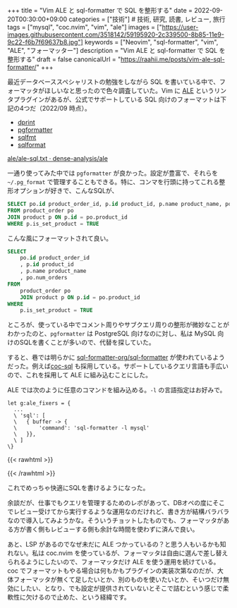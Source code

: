 +++
title = "Vim ALE と sql-formatter で SQL を整形する"
date = 2022-09-20T00:30:00+09:00
categories = ["技術"] # 技術, 研究, 読書, レビュー, 旅行
tags = ["mysql", "coc.nvim", "vim", "ale"]
images = ["https://user-images.githubusercontent.com/3518142/59195920-2c339500-8b85-11e9-9c22-f6b7f69637b8.jpg"]
keywords = ["Neovim", "sql-formatter", "vim", "ALE", "フォーマッター"]
description = "Vim ALE と sql-formatter で SQL を整形する"
draft = false
canonicalUrl = "https://raahii.me/posts/vim-ale-sql-formatter/"
+++


最近データベーススペシャリストの勉強をしながら SQL を書いている中で、フォーマッタがほしいなと思ったので色々調査していた。Vim に [ALE](https://github.com/dense-analysis/ale) というリンタプラグインがあるが、公式でサポートしている SQL 向けのフォーマットは下記の4つだ（2022/09 時点）。

- [dprint](https://dprint.dev/)
- [pgformatter](https://github.com/darold/pgFormatter)
- [sqlfmt](https://github.com/jackc/sqlfmt)
- [sqlformat](https://github.com/andialbrecht/sqlparse)

[ale/ale-sql.txt · dense-analysis/ale](https://github.com/dense-analysis/ale/blob/master/doc/ale-sql.txt)



一通り使ってみた中では `pgformatter` が良かった。設定が豊富で、それらを `~/.pg_format` で管理することもできる。特に、コンマを行頭に持ってこれる整形オプションが好きで、こんなSQLが、

```sql
SELECT po.id product_order_id, p.id product_id, p.name product_name, po.num_orders
FROM product_order po
JOIN product p ON p.id = po.product_id
WHERE p.is_set_product = TRUE
```

こんな風にフォーマットされて良い。

```sql
SELECT
    po.id product_order_id
    , p.id product_id
    , p.name product_name
    , po.num_orders
FROM
    product_order po
    JOIN product p ON p.id = po.product_id
WHERE
    p.is_set_product = TRUE
```



ところが、使っている中でコメント周りやサブクエリ周りの整形が微妙なことがわかったのと、`pgformatter` は PostgreSQL 向けなのに対し、私は MySQL 向けのSQLを書くことが多いので、代替を探していた。



すると、巷では明らかに [sql-formatter-org/sql-formatter](https://github.com/sql-formatter-org/sql-formatter) が使われているようだった。例えば[coc-sql](https://github.com/fannheyward/coc-sql) も採用している。サポートしているクエリ言語も手広いので、これを採用して ALE に組み込むことにした。



ALE では次のように任意のコマンドを組み込める。`-l` の言語指定はお好みで。

```
let g:ale_fixers = {
  ...
  \ 'sql': [
  \   { buffer -> {
  \       'command': 'sql-formatter -l mysql'
  \   }},
  \ ]
\}
```


{{< rawhtml >}}
<script id="asciicast-tGeh0GTOtzwjyVMlT9oI8KNSi" src="https://asciinema.org/a/tGeh0GTOtzwjyVMlT9oI8KNSi.js" async></script>
{{< /rawhtml >}}



これでめっちゃ快適にSQLを書けるようになった。



余談だが、仕事でもクエリを管理するためのレポがあって、DBオペの度にそこでレビュー受けてから実行するような運用なのだけれど、書き方が結構バラバラなので導入してみようかな。そういうチョットしたものでも、フォーマッタがある方が書く側もレビューする側も余計な時間を使わずに済んで良い。



あと、LSP があるのでなぜ未だに ALE つかっているの？と思う人もいるかも知れない。私は coc.nvim を使っているが、フォーマッタは自由に選んで差し替えられるようにしたいので、フォーマッタだけ ALE を使う運用を続けている。coc でフォーマットもやる場合は何もかもプラグインの実装次第なのだが、大体フォーマッタが無くて足したいとか、別のものを使いたいとか、そいつだけ無効にしたい、となり、でも設定が提供されていないとそこで詰むという感じで柔軟性に欠けるので止めた、という経緯です。
